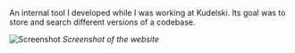 An internal tool I developed while I was working at Kudelski. Its goal was to store and search different versions of a codebase.

![Screenshot](assets/posts/2012-07-14-version-mapper/1.webp "Screenshot")
*Screenshot of the website*


